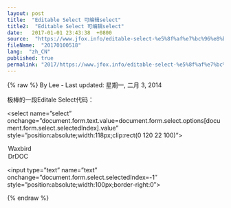 ```yaml
---
layout: post
title:  "Editable Select 可编辑select"
title2:  "Editable Select 可编辑select"
date:   2017-01-01 23:43:38  +0800
source:  "https://www.jfox.info/editable-select-%e5%8f%af%e7%bc%96%e8%be%91select.html"
fileName:  "20170100518"
lang:  "zh_CN"
published: true
permalink: "2017/https://www.jfox.info/editable-select-%e5%8f%af%e7%bc%96%e8%be%91select.html"
---
```

{% raw %}
By Lee - Last updated: 星期一, 二月 3, 2014

极棒的一段Editale Select代码：

<form name=”form”> 

<select name=”select” onchange=”document.form.text.value=document.form.select.options[document.form.select.selectedIndex].value” style=”position:absolute;width:118px;clip:rect(0 120 22 100)”> 

<option value=”Waxbird”>Waxbird</option> 

<option value=”DrDoc”>DrDOC</option> 

</select> 

<input type=”text” name=”text” onchange=”document.form.select.selectedIndex=-1″ style=”position:absolute;width:100px;border-right:0″> 

</form>
{% endraw %}